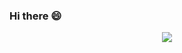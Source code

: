 ### Hi there 😄

<p align="center">
  <img src="https://media.giphy.com/media/ASd0Ukj0y3qMM/giphy.gif" />
</p>
